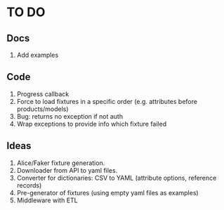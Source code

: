 # TO DO

## Docs

1. Add examples

## Code

1. Progress callback
1. Force to load fixtures in a specific order (e.g. attributes before products/models)
1. Bug: returns no exception if not auth
1. Wrap exceptions to provide info which fixture failed


## Ideas

1. Alice/Faker fixture generation.
1. Downloader from API to yaml files.
1. Converter for dictionaries: CSV to YAML (attribute options, reference records)
1. Pre-generator of fixtures (using empty yaml files as examples)
1. Middleware with ETL
